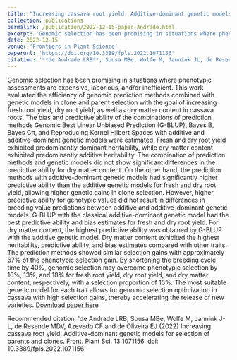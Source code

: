```yaml
---
title: "Increasing cassava root yield: Additive-dominant genetic models for selection of parents and clones"
collection: publications
permalink: /publication/2022-12-15-paper-Andrade.html
excerpt: 'Genomic selection has been promising in situations where phenotypic assessments are expensive, laborious, and/or inefficient. This work evaluated the efficiency of genomic prediction methods combined with genetic models in clone and parent selection with the goal of increasing fresh root yield, dry root yield, as well as dry matter content in cassava roots. The bias and predictive ability of the combinations of prediction methods Genomic Best Linear Unbiased Prediction (G-BLUP), Bayes B, Bayes Cπ, and Reproducing Kernel Hilbert Spaces with additive and additive-dominant genetic models were estimated. Fresh and dry root yield exhibited predominantly dominant heritability, while dry matter content exhibited predominantly additive heritability. The combination of prediction methods and genetic models did not show significant differences in the predictive ability for dry matter content. On the other hand, the prediction methods with additive-dominant genetic models had significantly higher predictive ability than the additive genetic models for fresh and dry root yield, allowing higher genetic gains in clone selection. However, higher predictive ability for genotypic values did not result in differences in breeding value predictions between additive and additive-dominant genetic models. G-BLUP with the classical additive-dominant genetic model had the best predictive ability and bias estimates for fresh and dry root yield. For dry matter content, the highest predictive ability was obtained by G-BLUP with the additive genetic model. Dry matter content exhibited the highest heritability, predictive ability, and bias estimates compared with other traits. The prediction methods showed similar selection gains with approximately 67% of the phenotypic selection gain. By shortening the breeding cycle time by 40%, genomic selection may overcome phenotypic selection by 10%, 13%, and 18% for fresh root yield, dry root yield, and dry matter content, respectively, with a selection proportion of 15%. The most suitable genetic model for each trait allows for genomic selection optimization in cassava with high selection gains, thereby accelerating the release of new varieties.'
date: 2022-12-15
venue: 'Frontiers in Plant Science'
paperurl: 'https://doi.org/10.3389/fpls.2022.1071156'
citation: '**de Andrade LRB**, Sousa MBe, Wolfe M, Jannink JL, de Resende MDV, Azevedo CF and de Oliveira EJ (2022) Increasing cassava root yield: Additive-dominant genetic models for selection of parents and clones. Front. Plant Sci. 13:1071156. doi: 10.3389/fpls.2022.1071156'
---
```

Genomic selection has been promising in situations where phenotypic assessments are expensive, laborious, and/or inefficient. This work evaluated the efficiency of genomic prediction methods combined with genetic models in clone and parent selection with the goal of increasing fresh root yield, dry root yield, as well as dry matter content in cassava roots. The bias and predictive ability of the combinations of prediction methods Genomic Best Linear Unbiased Prediction (G-BLUP), Bayes B, Bayes Cπ, and Reproducing Kernel Hilbert Spaces with additive and additive-dominant genetic models were estimated. Fresh and dry root yield exhibited predominantly dominant heritability, while dry matter content exhibited predominantly additive heritability. The combination of prediction methods and genetic models did not show significant differences in the predictive ability for dry matter content. On the other hand, the prediction methods with additive-dominant genetic models had significantly higher predictive ability than the additive genetic models for fresh and dry root yield, allowing higher genetic gains in clone selection. However, higher predictive ability for genotypic values did not result in differences in breeding value predictions between additive and additive-dominant genetic models. G-BLUP with the classical additive-dominant genetic model had the best predictive ability and bias estimates for fresh and dry root yield. For dry matter content, the highest predictive ability was obtained by G-BLUP with the additive genetic model. Dry matter content exhibited the highest heritability, predictive ability, and bias estimates compared with other traits. The prediction methods showed similar selection gains with approximately 67% of the phenotypic selection gain. By shortening the breeding cycle time by 40%, genomic selection may overcome phenotypic selection by 10%, 13%, and 18% for fresh root yield, dry root yield, and dry matter content, respectively, with a selection proportion of 15%. The most suitable genetic model for each trait allows for genomic selection optimization in cassava with high selection gains, thereby accelerating the release of new varieties.
[Download paper here](https://doi.org/10.3389/fpls.2022.1071156)

Recommended citation: 'de Andrade LRB, Sousa MBe, Wolfe M, Jannink J-L, de Resende MDV, Azevedo CF and de Oliveira EJ (2022) Increasing cassava root yield: Additive-dominant genetic models for selection of parents and clones. Front. Plant Sci. 13:1071156. doi: 10.3389/fpls.2022.1071156'
